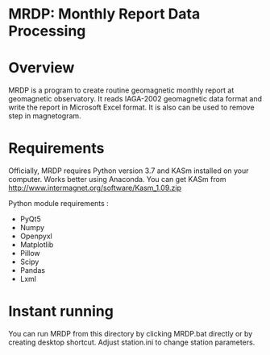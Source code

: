 # MRDP: Monthly Report Data Processing

Overview
========

MRDP is a program to create routine geomagnetic monthly report at geomagnetic observatory.
It reads IAGA-2002 geomagnetic data format and write the report in Microsoft
Excel format. It is also can be used to remove step in magnetogram.


Requirements
===============================

Officially, MRDP requires Python version 3.7 and KASm installed on your computer.
Works better using Anaconda.
You can get KASm from <http://www.intermagnet.org/software/Kasm_1.09.zip>

Python module requirements :
- PyQt5
- Numpy
- Openpyxl
- Matplotlib
- Pillow
- Scipy
- Pandas
- Lxml


Instant running
===============================

You can run MRDP from this directory by clicking MRDP.bat directly or by creating desktop shortcut.
Adjust station.ini to change station parameters. 


